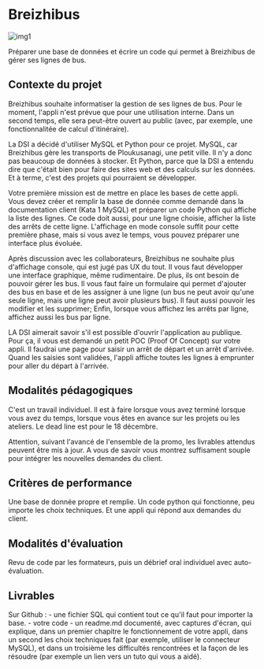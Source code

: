 # Breizhibus

![img1](https://www.lesuricate.org/wp-content/uploads/2017/02/the-magic-school-bus.jpg)


Préparer une base de données et écrire un code qui permet à Breizhibus de gérer ses lignes de bus.


## Contexte du projet


Breizhibus souhaite informatiser la gestion de ses lignes de bus. Pour le moment, l'appli n'est prévue que pour une utilisation interne. Dans un second temps, elle sera peut-être ouvert au public (avec, par exemple, une fonctionnalitée de calcul d'itinéraire).

La DSI a décidé d'utiliser MySQL et Python pour ce projet. MySQL, car Breizhibus gère les transports de Ploukusanagi, une petit ville. Il n'y a donc pas beaucoup de données à stocker. Et Python, parce que la DSI a entendu dire que c'était bien pour faire des sites web et des calculs sur les données. Et à terme, c'est des projets qui pourraient se développer.

Votre première mission est de mettre en place les bases de cette appli. Vous devez créer et remplir la base de donnée comme demandé dans la documentation client (Kata 1 MySQL) et préparer un code Python qui affiche la liste des lignes. Ce code doit aussi, pour une ligne choisie, afficher la liste des arrêts de cette ligne. L'affichage en mode console suffit pour cette première phase, mais si vous avez le temps, vous pouvez préparer une interface plus évoluée.

Après discussion avec les collaborateurs, Breizhibus ne souhaite plus d'affichage console, qui est jugé pas UX du tout. Il vous faut développer une interface graphique, même rudimentaire. De plus, ils ont besoin de pouvoir gérer les bus. Il vous faut faire un formulaire qui permet d'ajouter des bus en base et de les assigner à une ligne (un bus ne peut avoir qu'une seule ligne, mais une ligne peut avoir plusieurs bus). Il faut aussi pouvoir les modifier et les supprimer; Enfin, lorsque vous affichez les arrêts par ligne, affichez aussi les bus par ligne.

LA DSI aimerait savoir s'il est possible d'ouvrir l'application au publique. Pour ça, il vous est demandé un petit POC (Proof Of Concept) sur votre appli. Il faudrai une page pour saisir un arrêt de départ et un arrêt d'arrivée. Quand les saisies sont validées, l'appli affiche toutes les lignes à emprunter pour aller du départ à l'arrivée.

## Modalités pédagogiques

C'est un travail individuel. Il est à faire lorsque vous avez terminé lorsque vous avez du temps, lorsque vous êtes en avance sur les projets ou les ateliers. Le dead line est pour le 18 décembre.

Attention, suivant l'avancé de l'ensemble de la promo, les livrables attendus peuvent être mis à jour. A vous de savoir vous montrez suffisament souple pour intégrer les nouvelles demandes du client.

## Critères de performance

Une base de donnée propre et remplie. Un code python qui fonctionne, peu importe les choix techniques. Et une appli qui répond aux demandes du client.

## Modalités d'évaluation
Revu de code par les formateurs, puis un débrief oral individuel avec auto-évaluation.

## Livrables

Sur Github : - une fichier SQL qui contient tout ce qu'il faut pour importer la base. - votre code - un readme.md documenté, avec captures d'écran, qui explique, dans un premier chapitre le fonctionnement de votre appli, dans un second les choix techniques fait (par exemple, utiliser le connecteur MySQL), et dans un troisième les difficultés rencontrées et la façon de les résoudre (par exemple un lien vers un tuto qui vous a aidé).
